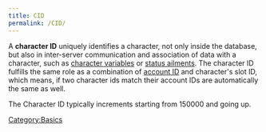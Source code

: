 ```yaml
---
title: CID
permalink: /CID/
---
```


A **character ID** uniquely identifies a character, not only inside the database, but also in inter-server communication and association of data with a character, such as [character variables](/Variables "wikilink") or [status ailments](/Status_List "wikilink"). The character ID fulfills the same role as a combination of [account ID](/AID "wikilink") and character's slot ID, which means, if two character ids match their account IDs are automatically the same as well.

The Character ID typically increments starting from 150000 and going up.

[Category:Basics](/Category:Basics "wikilink")